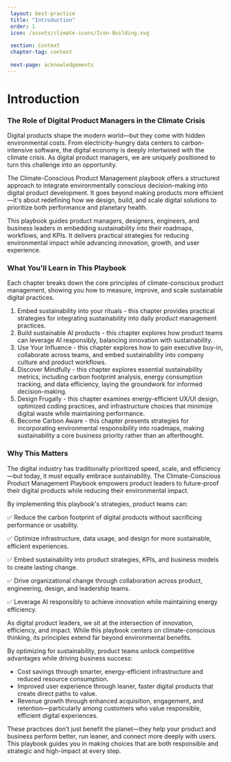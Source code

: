 ```yaml
---
 layout: best-practice
 title: "Introduction"
 order: 1
 icon: /assets/climate-icons/Icon-Building.svg
 
 section: Context
 chapter-tag: context
 
 next-page: acknowledgements
---
```

 
# Introduction
 
### The Role of Digital Product Managers in the Climate Crisis
 
Digital products shape the modern world—but they come with hidden environmental costs. From electricity-hungry data centers to carbon-intensive software, the digital economy is deeply intertwined with the climate crisis. As digital product managers, we are uniquely positioned to turn this challenge into an opportunity.
 
The Climate-Conscious Product Management playbook offers a structured approach to integrate environmentally conscious decision-making into digital product development. It goes beyond making products more efficient—it's about redefining how we design, build, and scale digital solutions to prioritize both performance and planetary health.
 
This playbook guides product managers, designers, engineers, and business leaders in embedding sustainability into their roadmaps, workflows, and KPIs. It delivers practical strategies for reducing environmental impact while advancing innovation, growth, and user experience.
 
### What You'll Learn in This Playbook
 
Each chapter breaks down the core principles of climate-conscious product management, showing you how to measure, improve, and scale sustainable digital practices.
 
1. Embed sustainability into your rituals - this chapter provides practical strategies for integrating sustainability into daily product management practices.
2. Build sustainable AI products - this chapter explores how product teams can leverage AI responsibly, balancing innovation with sustainability.
3. Use Your Influence - this chapter explores how to gain executive buy-in, collaborate across teams, and embed sustainability into company culture and product workflows.
4. Discover Mindfully - this chapter explores essential sustainability metrics, including carbon footprint analysis, energy consumption tracking, and data efficiency, laying the groundwork for informed decision-making.
5. Design Frugally - this chapter examines energy-efficient UX/UI design, optimized coding practices, and infrastructure choices that minimize digital waste while maintaining performance.
6. Become Carbon Aware - this chapter presents strategies for incorporating environmental responsibility into roadmaps, making sustainability a core business priority rather than an afterthought.
 
### Why This Matters
 
The digital industry has traditionally prioritized speed, scale, and efficiency—but today, it must equally embrace sustainability. The Climate-Conscious Product Management Playbook empowers product leaders to future-proof their digital products while reducing their environmental impact.
 
By implementing this playbook's strategies, product teams can:
 
✅ Reduce the carbon footprint of digital products without sacrificing performance or usability.
 
✅ Optimize infrastructure, data usage, and design for more sustainable, efficient experiences.
 
✅ Embed sustainability into product strategies, KPIs, and business models to create lasting change.
 
✅ Drive organizational change through collaboration across product, engineering, design, and leadership teams.
 
✅ Leverage AI responsibly to achieve innovation while maintaining energy efficiency.
 
As digital product leaders, we sit at the intersection of innovation, efficiency, and impact. While this playbook centers on climate-conscious thinking, its principles extend far beyond environmental benefits. 
 
By optimizing for sustainability, product teams unlock competitive advantages while driving business success:
 
- Cost savings through smarter, energy-efficient infrastructure and reduced resource consumption.
- Improved user experience through leaner, faster digital products that create direct paths to value.
- Revenue growth through enhanced acquisition, engagement, and retention—particularly among customers who value responsible, efficient digital experiences.
 
These practices don't just benefit the planet—they help your product and business perform better, run leaner, and connect more deeply with users. This playbook guides you in making choices that are both responsible and strategic and high-impact at every step.
